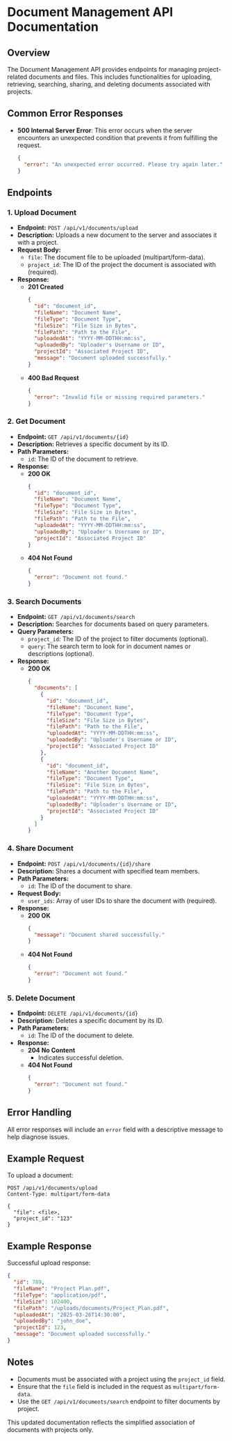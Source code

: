 # Document Management API Documentation

## Overview
The Document Management API provides endpoints for managing project-related documents and files. This includes functionalities for uploading, retrieving, searching, sharing, and deleting documents associated with projects.

## Common Error Responses
- **500 Internal Server Error**: This error occurs when the server encounters an unexpected condition that prevents it from fulfilling the request.
  ```json
  {
    "error": "An unexpected error occurred. Please try again later."
  }
  ```

## Endpoints

### 1. Upload Document
- **Endpoint:** `POST /api/v1/documents/upload`
- **Description:** Uploads a new document to the server and associates it with a project.
- **Request Body:**
  - `file`: The document file to be uploaded (multipart/form-data).
  - `project_id`: The ID of the project the document is associated with (required).
- **Response:**
  - **201 Created**
    ```json
    {
      "id": "document_id",
      "fileName": "Document Name",
      "fileType": "Document Type",
      "fileSize": "File Size in Bytes",
      "filePath": "Path to the File",
      "uploadedAt": "YYYY-MM-DDTHH:mm:ss",
      "uploadedBy": "Uploader's Username or ID",
      "projectId": "Associated Project ID",
      "message": "Document uploaded successfully."
    }
    ```
  - **400 Bad Request**
    ```json
    {
      "error": "Invalid file or missing required parameters."
    }
    ```

### 2. Get Document
- **Endpoint:** `GET /api/v1/documents/{id}`
- **Description:** Retrieves a specific document by its ID.
- **Path Parameters:**
  - `id`: The ID of the document to retrieve.
- **Response:**
  - **200 OK**
    ```json
    {
      "id": "document_id",
      "fileName": "Document Name",
      "fileType": "Document Type",
      "fileSize": "File Size in Bytes",
      "filePath": "Path to the File",
      "uploadedAt": "YYYY-MM-DDTHH:mm:ss",
      "uploadedBy": "Uploader's Username or ID",
      "projectId": "Associated Project ID"
    }
    ```
  - **404 Not Found**
    ```json
    {
      "error": "Document not found."
    }
    ```

### 3. Search Documents
- **Endpoint:** `GET /api/v1/documents/search`
- **Description:** Searches for documents based on query parameters.
- **Query Parameters:**
  - `project_id`: The ID of the project to filter documents (optional).
  - `query`: The search term to look for in document names or descriptions (optional).
- **Response:**
  - **200 OK**
    ```json
    {
      "documents": [
        {
          "id": "document_id",
          "fileName": "Document Name",
          "fileType": "Document Type",
          "fileSize": "File Size in Bytes",
          "filePath": "Path to the File",
          "uploadedAt": "YYYY-MM-DDTHH:mm:ss",
          "uploadedBy": "Uploader's Username or ID",
          "projectId": "Associated Project ID"
        },
        {
          "id": "document_id",
          "fileName": "Another Document Name",
          "fileType": "Document Type",
          "fileSize": "File Size in Bytes",
          "filePath": "Path to the File",
          "uploadedAt": "YYYY-MM-DDTHH:mm:ss",
          "uploadedBy": "Uploader's Username or ID",
          "projectId": "Associated Project ID"
        }
      ]
    }
    ```

### 4. Share Document
- **Endpoint:** `POST /api/v1/documents/{id}/share`
- **Description:** Shares a document with specified team members.
- **Path Parameters:**
  - `id`: The ID of the document to share.
- **Request Body:**
  - `user_ids`: Array of user IDs to share the document with (required).
- **Response:**
  - **200 OK**
    ```json
    {
      "message": "Document shared successfully."
    }
    ```
  - **404 Not Found**
    ```json
    {
      "error": "Document not found."
    }
    ```

### 5. Delete Document
- **Endpoint:** `DELETE /api/v1/documents/{id}`
- **Description:** Deletes a specific document by its ID.
- **Path Parameters:**
  - `id`: The ID of the document to delete.
- **Response:**
  - **204 No Content**
    - Indicates successful deletion.
  - **404 Not Found**
    ```json
    {
      "error": "Document not found."
    }
    ```

## Error Handling
All error responses will include an `error` field with a descriptive message to help diagnose issues.

## Example Request
To upload a document:
```
POST /api/v1/documents/upload
Content-Type: multipart/form-data

{
  "file": <file>,
  "project_id": "123"
}
```

## Example Response
Successful upload response:
```json
{
  "id": 789,
  "fileName": "Project Plan.pdf",
  "fileType": "application/pdf",
  "fileSize": 102400,
  "filePath": "/uploads/documents/Project_Plan.pdf",
  "uploadedAt": "2025-03-26T14:30:00",
  "uploadedBy": "john_doe",
  "projectId": 123,
  "message": "Document uploaded successfully."
}
```

## Notes
- Documents must be associated with a project using the `project_id` field.
- Ensure that the `file` field is included in the request as `multipart/form-data`.
- Use the `GET /api/v1/documents/search` endpoint to filter documents by project.

This updated documentation reflects the simplified association of documents with projects only.